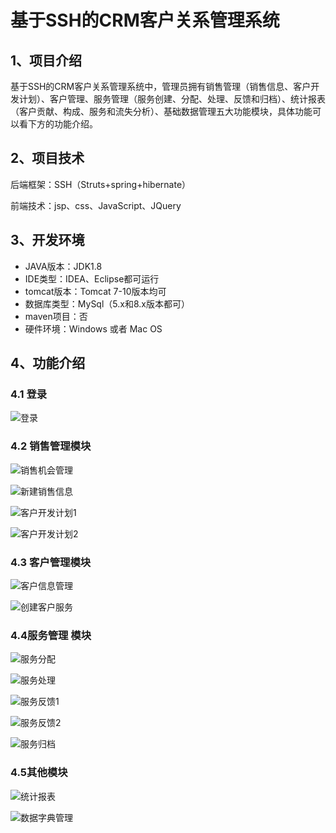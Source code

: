 # 基于SSH的CRM客户关系管理系统



## 1、项目介绍

基于SSH的CRM客户关系管理系统中，管理员拥有销售管理（销售信息、客户开发计划）、客户管理、服务管理（服务创建、分配、处理、反馈和归档）、统计报表（客户贡献、构成、服务和流失分析）、基础数据管理五大功能模块，具体功能可以看下方的功能介绍。


## 2、项目技术

后端框架：SSH（Struts+spring+hibernate）

前端技术：jsp、css、JavaScript、JQuery

## 3、开发环境

- JAVA版本：JDK1.8
- IDE类型：IDEA、Eclipse都可运行
- tomcat版本：Tomcat 7-10版本均可
- 数据库类型：MySql（5.x和8.x版本都可） 
- maven项目：否
- 硬件环境：Windows 或者 Mac OS


## 4、功能介绍

### 4.1 登录

![登录](https://project-images-1256969109.cos.ap-chongqing.myqcloud.com/Typora-Images/202207191635093.jpg)

### 4.2 销售管理模块

![销售机会管理](https://project-images-1256969109.cos.ap-chongqing.myqcloud.com/Typora-Images/202207191636185.jpg)

![新建销售信息](https://project-images-1256969109.cos.ap-chongqing.myqcloud.com/Typora-Images/202207191636913.jpg)

![客户开发计划1](https://project-images-1256969109.cos.ap-chongqing.myqcloud.com/Typora-Images/202207191636313.jpg)

![客户开发计划2](https://project-images-1256969109.cos.ap-chongqing.myqcloud.com/Typora-Images/202207191636495.jpg)

### 4.3 客户管理模块

![客户信息管理](https://project-images-1256969109.cos.ap-chongqing.myqcloud.com/Typora-Images/202207191636571.jpg)

![创建客户服务](https://project-images-1256969109.cos.ap-chongqing.myqcloud.com/Typora-Images/202207191636594.jpg)

### 4.4服务管理 模块

![服务分配](https://project-images-1256969109.cos.ap-chongqing.myqcloud.com/Typora-Images/202207191636446.jpg)

![服务处理](https://project-images-1256969109.cos.ap-chongqing.myqcloud.com/Typora-Images/202207191636720.jpg)

![服务反馈1](https://project-images-1256969109.cos.ap-chongqing.myqcloud.com/Typora-Images/202207191636867.jpg)

![服务反馈2](https://project-images-1256969109.cos.ap-chongqing.myqcloud.com/Typora-Images/202207191637386.jpg)

![服务归档](https://project-images-1256969109.cos.ap-chongqing.myqcloud.com/Typora-Images/202207191637508.jpg)

### 4.5其他模块

![统计报表](https://project-images-1256969109.cos.ap-chongqing.myqcloud.com/Typora-Images/202207191637259.jpg)

![数据字典管理](https://project-images-1256969109.cos.ap-chongqing.myqcloud.com/Typora-Images/202207191637001.jpg)


